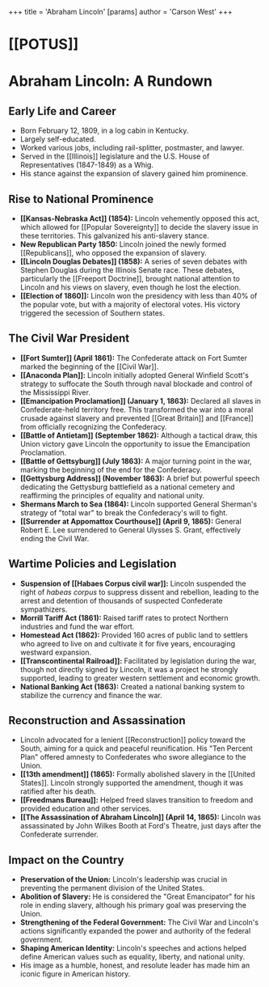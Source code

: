 +++
 title = 'Abraham Lincoln'
[params]
	author = 'Carson West'
+++
# [[POTUS]]
# Abraham Lincoln: A Rundown

## Early Life and Career

*   Born February 12, 1809, in a log cabin in Kentucky.
*   Largely self-educated.
*   Worked various jobs, including rail-splitter, postmaster, and lawyer.
*   Served in the [[Illinois]] legislature and the U.S. House of Representatives (1847-1849) as a Whig.
*   His stance against the expansion of slavery gained him prominence.

## Rise to National Prominence

*   **[[Kansas-Nebraska Act]] (1854):** Lincoln vehemently opposed this act, which allowed for [[Popular Sovereignty]] to decide the slavery issue in these territories. This galvanized his anti-slavery stance.
*   **New Republican Party 1850:** Lincoln joined the newly formed [[Republicans]], who opposed the expansion of slavery.
*   **[[Lincoln Douglas Debates]] (1858):**  A series of seven debates with Stephen Douglas during the Illinois Senate race.  These debates, particularly the [[Freeport Doctrine]], brought national attention to Lincoln and his views on slavery, even though he lost the election.
*   **[[Election of 1860]]:** Lincoln won the presidency with less than 40% of the popular vote, but with a majority of electoral votes. His victory triggered the secession of Southern states.

## The Civil War President

*   **[[Fort Sumter]] (April 1861):** The Confederate attack on Fort Sumter marked the beginning of the [[Civil War]].
*   **[[Anaconda Plan]]:** Lincoln initially adopted General Winfield Scott's strategy to suffocate the South through naval blockade and control of the Mississippi River.
*   **[[Emancipation Proclamation]] (January 1, 1863):** Declared all slaves in Confederate-held territory free. This transformed the war into a moral crusade against slavery and prevented [[Great Britain]] and [[France]] from officially recognizing the Confederacy.
*   **[[Battle of Antietam]] (September 1862):** Although a tactical draw, this Union victory gave Lincoln the opportunity to issue the Emancipation Proclamation.
*   **[[Battle of Gettsyburg]] (July 1863):** A major turning point in the war, marking the beginning of the end for the Confederacy.
*   **[[Gettysburg Address]] (November 1863):** A brief but powerful speech dedicating the Gettysburg battlefield as a national cemetery and reaffirming the principles of equality and national unity.
*   **Shermans March to Sea (1864):** Lincoln supported General Sherman's strategy of "total war" to break the Confederacy's will to fight.
*   **[[Surrender at Appomattox Courthouse]] (April 9, 1865):** General Robert E. Lee surrendered to General Ulysses S. Grant, effectively ending the Civil War.

## Wartime Policies and Legislation

*   **Suspension of [[Habaes Corpus civil war]]:** Lincoln suspended the right of *habeas corpus* to suppress dissent and rebellion, leading to the arrest and detention of thousands of suspected Confederate sympathizers.
*   **Morrill Tariff Act (1861):** Raised tariff rates to protect Northern industries and fund the war effort.
*   **Homestead Act (1862):** Provided 160 acres of public land to settlers who agreed to live on and cultivate it for five years, encouraging westward expansion.
*   **[[Transcontinental Railroad]]:** Facilitated by legislation during the war, though not directly signed by Lincoln, it was a project he strongly supported, leading to greater western settlement and economic growth.
*   **National Banking Act (1863):** Created a national banking system to stabilize the currency and finance the war.

## Reconstruction and Assassination

*   Lincoln advocated for a lenient [[Reconstruction]] policy toward the South, aiming for a quick and peaceful reunification. His "Ten Percent Plan" offered amnesty to Confederates who swore allegiance to the Union.
*   **[[13th amendment]] (1865):** Formally abolished slavery in the [[United States]]. Lincoln strongly supported the amendment, though it was ratified after his death.
*   **[[Freedmans Bureau]]:** Helped freed slaves transition to freedom and provided education and other services.
*   **[[The Assassination of Abraham Lincoln]] (April 14, 1865):** Lincoln was assassinated by John Wilkes Booth at Ford's Theatre, just days after the Confederate surrender.

## Impact on the Country

*   **Preservation of the Union:** Lincoln's leadership was crucial in preventing the permanent division of the United States.
*   **Abolition of Slavery:** He is considered the "Great Emancipator" for his role in ending slavery, although his primary goal was preserving the Union.
*   **Strengthening of the Federal Government:** The Civil War and Lincoln's actions significantly expanded the power and authority of the federal government.
*   **Shaping American Identity:** Lincoln's speeches and actions helped define American values such as equality, liberty, and national unity.
*   His image as a humble, honest, and resolute leader has made him an iconic figure in American history.
